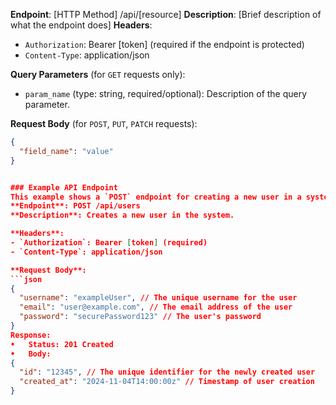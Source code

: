 **Endpoint**: [HTTP Method] /api/[resource]
**Description**: [Brief description of what the endpoint does]
**Headers**:
- `Authorization`: Bearer [token] (required if the endpoint is protected)
- `Content-Type`: application/json

**Query Parameters** (for `GET` requests only):
- `param_name` (type: string, required/optional): Description of the query parameter.

**Request Body** (for `POST`, `PUT`, `PATCH` requests):
```json
{
  "field_name": "value" 
}


### Example API Endpoint
This example shows a `POST` endpoint for creating a new user in a system.
**Endpoint**: POST /api/users
**Description**: Creates a new user in the system.

**Headers**:
- `Authorization`: Bearer [token] (required)
- `Content-Type`: application/json

**Request Body**:
```json
{
  "username": "exampleUser", // The unique username for the user
  "email": "user@example.com", // The email address of the user
  "password": "securePassword123" // The user's password
}
Response:
•	Status: 201 Created
•	Body:
{
  "id": "12345", // The unique identifier for the newly created user
  "created_at": "2024-11-04T14:00:00z" // Timestamp of user creation
}
